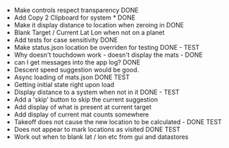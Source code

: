 * Make controls respect transparency DONE
* Add Copy 2 Clipboard for system * DONE 
* Make it display distance to location when zeroing in DONE 
* Blank Target / Current Lat Lon when not on a planet
* Add tests for case sensitivity DONE
* Make status.json location be overriden for testing DONE - TEST
* Why doesn't touchdown work - doesn't display the mats - DONE
* can I get messages into the app log? DONE
* Descent speed suggestion would be good.
* Async loading of mats.json DONE TEST
* Getting initial state right upon load
* Display distance to a system when not in it DONE - TEST
* Add a 'skip' button to skip the current suggestion
* Add display of what is present at current target
* Add display of current mat counts somewhere
* Takeoff does not cause the new location to be calculated - DONE TEST
* Does not appear to mark locations as visited DONE TEST
* Work out when to blank lat / lon etc from gui and datastores
